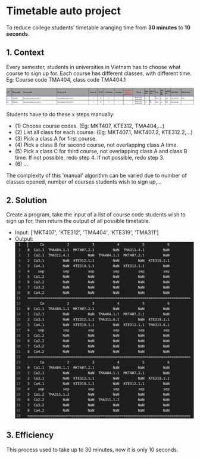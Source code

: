 # Timetable auto project

To reduce college students' timetable aranging time from **30 minutes** to **10 seconds**.

## 1. Context
Every semester, students in universities in Vietnam has to choose what course to sign up for. Each course has different classes, with different time. Eg: Course code TMA404, class code TMA404.1

![This is an image](/img/tma404.png)

Students have to do these x steps manually:
- (1) Choose course codes. (Eg: MKT407, KTE312, TMA404,...)
- (2) List all class for each course. (Eg: MKT407.1, MKT407.2, KTE312.2,...)
- (3) Pick a class A for first course.
- (4) Pick a class B for second course, not overlapping class A time.
- (5) Pick a class C for third course, not overlapping class A and class B time. If not possible, redo step 4. If not possible, redo step 3.
- (6) ...

The complexity of this 'manual' algorithm can be varied due to number of classes opened, number of courses students wish to sign up,...

## 2. Solution
Create a program, take the input of a list of course code students wish to sign up for, then return the output of all possible timetable.
- Input: ['MKT407', 'KTE312', 'TMA404', 'KTE319', 'TMA311']
- Output:
![This is an image](/img/output.png)

## 3. Efficiency
This process used to take up to 30 minutes, now it is only 10 seconds.